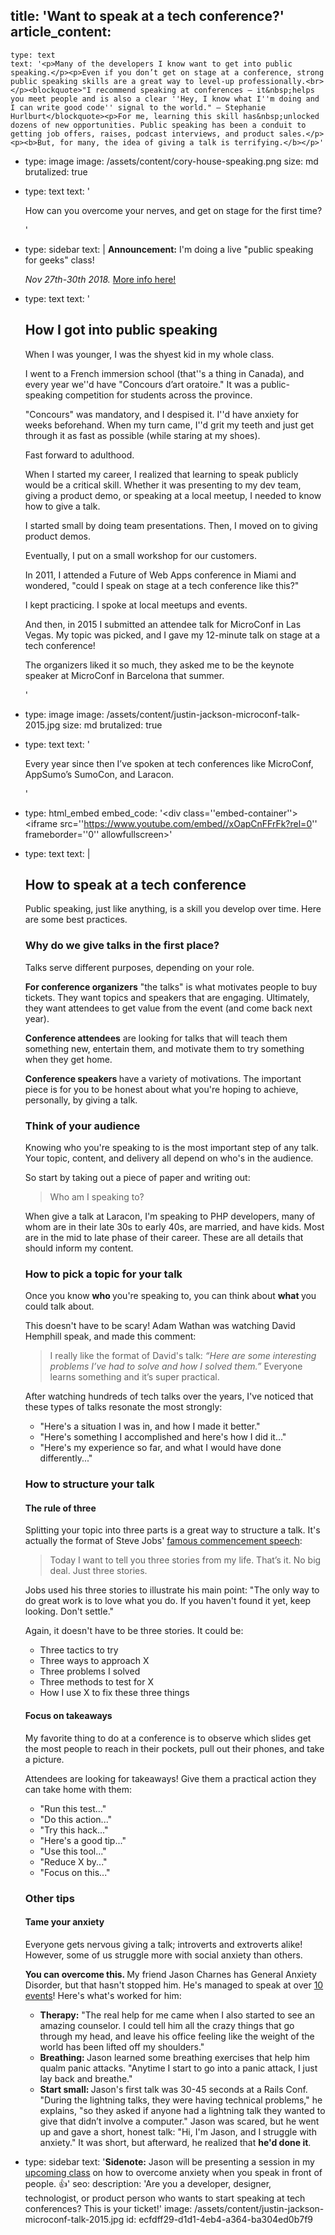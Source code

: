 title: 'Want to speak at a tech conference?'
article_content:
  -
    type: text
    text: '<p>Many of the developers I know want to get into public speaking.</p><p>Even if you don’t get on stage at a conference, strong public speaking skills are a great way to level-up professionally.<br></p><blockquote>"I recommend speaking at conferences – it&nbsp;helps you meet people and is also a clear ''Hey, I know what I''m doing and I can write good code'' signal to the world." – Stephanie Hurlburt</blockquote><p>For me, learning this skill has&nbsp;unlocked dozens of new opportunities. Public speaking has been a conduit to getting job offers, raises, podcast interviews, and product sales.</p><p><b>But, for many, the idea of giving a talk is terrifying.</b></p>'
  -
    type: image
    image: /assets/content/cory-house-speaking.png
    size: md
    brutalized: true
  -
    type: text
    text: '<p>How can you overcome your nerves, and get on stage for the first time?</p>'
  -
    type: sidebar
    text: |
      **Announcement:** I'm doing a live "public speaking for geeks" class!
      
      <em>Nov 27th-30th 2018.</em> [More info here!](https://justinjackson.podia.com/speak)
  -
    type: text
    text: '<h2>How I got into public speaking</h2><p>When I was younger, I was the shyest kid in my whole class.</p><p>I went to a French immersion school (that''s a thing in Canada), and every year we''d have "Concours d’art oratoire." It was a public-speaking competition for students across the province.&nbsp;</p><p>"Concours" was mandatory, and I despised it. I''d have anxiety for weeks beforehand. When my turn came, I''d grit my teeth and just get through it as fast as possible (while staring at my shoes).</p><p>Fast forward to adulthood.</p><p>When I started my career, I realized that learning to speak publicly would be a critical skill. Whether it was presenting to my dev team, giving a product demo, or speaking at a local meetup, I needed to know how to give a talk.</p><p>I started small by doing team presentations. Then, I moved on to giving product demos.</p><p>Eventually, I put on a small workshop for our customers.</p><p>In 2011, I attended a Future of Web Apps conference in Miami and wondered, "could I speak on stage at a tech conference like this?"</p><p>I kept practicing. I spoke at local meetups and events.</p><p>And then, in 2015 I submitted an attendee talk for MicroConf in Las Vegas. My topic was picked, and I gave my 12-minute talk on stage at a tech conference!</p><p>The organizers liked it so much, they asked me to be the keynote speaker at MicroConf in Barcelona that summer.</p>'
  -
    type: image
    image: /assets/content/justin-jackson-microconf-talk-2015.jpg
    size: md
    brutalized: true
  -
    type: text
    text: '<p>Every year since then I’ve spoken at tech conferences like MicroConf, AppSumo’s SumoCon, and Laracon.</p>'
  -
    type: html_embed
    embed_code: '<style>.embed-container { position: relative; padding-bottom: 56.25%; height: 0; overflow: hidden; max-width: 100%; } .embed-container iframe, .embed-container object, .embed-container embed { position: absolute; top: 0; left: 0; width: 100%; height: 100%; }</style><div class=''embed-container''><iframe src=''https://www.youtube.com/embed//xOapCnFFrFk?rel=0'' frameborder=''0'' allowfullscreen></iframe></div>'
  -
    type: text
    text: |
      <h2>How to speak at a tech conference</h2>
      
      <p>Public speaking, just like anything, is a skill you develop over time. Here are some best practices.</p>
      
      <h3>Why do we give talks in the first place?</h3>
      
      <p>Talks serve different purposes, depending on your role.</p>
      
      <p><b>For conference organizers</b>&nbsp;"the talks" is what motivates people to buy tickets. They want topics&nbsp;and speakers that are engaging. Ultimately, they want attendees to get value from the event (and come back next year).</p>
      
      <p><b>Conference attendees</b>&nbsp;are looking for talks that will teach them something new, entertain them, and motivate them to try&nbsp;something when they get home.</p>
      
      <p><b>Conference speakers </b>have a variety of motivations. The important piece is for you to be honest about what you're hoping to achieve, personally, by giving a talk.</p>
      
      <h3>Think of your audience</h3>
      
      <p>Knowing who you're speaking to is the most important step of any talk. Your topic, content,&nbsp;and delivery all depend on who's in the audience.</p>
      
      <p>So start by taking out a piece of paper and writing out:</p>
      
      <blockquote>Who am I speaking to?</blockquote>
      
      <p>When give a talk at Laracon, I'm speaking to PHP developers, many of whom are in their late 30s to early 40s, are married, and have kids. Most are in the mid to late phase of their career. These are all&nbsp;details that should inform&nbsp;my content.</p>
      
      <h3>How to pick a topic for your talk</h3>
      
      <p>Once you know <b>who </b>you're speaking to, you can think about <b>what </b>you could talk about.</p>
      
      <p>This doesn't have to be scary! Adam Wathan was watching David Hemphill speak, and made this comment:</p>
      
      <blockquote>I really like the format of David's talk:&nbsp;<em>“Here are some interesting problems I’ve had to solve and how I solved them.”</em> Everyone learns something and it’s super practical.<br></blockquote>
      
      <p>After watching hundreds of tech talks over the years, I've noticed that these types of talks resonate the most strongly:</p>
      
      <ul><li>"Here's a situation I was in, and how I made it better."<br></li><li>"Here's something I accomplished and here's how I did it..."<br></li><li>"Here's my experience so far, and what I would have done differently..."<br></li></ul>
      
      <h3>How to structure your talk</h3>
      
      <h4>The rule of three</h4>
      
      <p>Splitting your topic into three parts is a great way to structure a talk. It's actually the format of Steve Jobs' <a href="https://www.youtube.com/watch?v=D1R-jKKp3NA">famous commencement speech</a>:</p>
      
      <blockquote>Today I want to tell you three stories from my life. That’s it. No big deal. Just three stories.</blockquote>
      
      <p>Jobs used his three stories to illustrate his main point: "The only way to do great work is to love what you do. If you haven't found it yet, keep looking. Don't settle."</p>
      
      <p>Again, it doesn't have to be three stories. It could be:</p>
      
      <ul><li>Three tactics to try<br></li><li>Three ways to approach X<br></li><li>Three problems I solved<br></li><li>Three methods to test for X</li><li>How I use X to&nbsp;fix these three things</li></ul>
      
      <h4>Focus on takeaways</h4>
      
      <p>My favorite thing to do at a conference is to observe which slides get the most people to reach in their pockets, pull out their phones, and take a picture.</p>
      
      <p>Attendees are looking for takeaways! Give them a practical action they can take home with them:</p>
      
      <ul><li>"Run this test..."</li><li>"Do this action..."</li><li>"Try this hack..."</li><li>"Here's a good tip..."</li><li>"Use this tool..."</li><li>"Reduce X by..."</li><li>"Focus on this..."</li></ul>
      
      <h3>Other tips</h3>
      
      <h4>Tame your anxiety</h4>
      
      <p>Everyone gets nervous giving a talk; introverts and extroverts alike! However, some of us struggle more with social anxiety than others.</p>
      
      <p><b>You can overcome this. </b>My friend Jason Charnes&nbsp;has General Anxiety Disorder, but that hasn't stopped him. He's managed to speak at over <a href="https://jasoncharnes.com/public-speaking">10 events</a>! Here's what's worked for him:</p>
      
      <ul><li><b>Therapy:</b> "The real help for me came when I also started to see an amazing counselor.&nbsp;I could tell him all the crazy things that go through my head, and leave his office feeling like the weight of the world has been lifted off my shoulders."<br></li><li><b>Breathing: </b>Jason learned some breathing exercises that help him qualm panic attacks. "Anytime I start to go into a panic attack, I just lay back and breathe."</li><li><b>Start small: </b>Jason's first talk was 30-45 seconds at a Rails Conf. "During the lightning talks, they were having technical problems," he explains, "so&nbsp;they asked if anyone had a lightning talk they wanted to give that didn’t involve a computer." Jason was scared, but he went up and gave a short, honest talk: "Hi, I'm Jason, and I struggle with anxiety." It was short, but afterward, he realized that <b>he'd done it</b>.</li></ul>
  -
    type: sidebar
    text: '**Sidenote:** Jason will be presenting a session in my [upcoming class](https://justinjackson.podia.com/speak) on how to overcome anxiety when you speak in front of people. 👍'
seo:
  description: 'Are you a developer, designer, technologist, or product person who wants to start speaking at tech conferences? This is your ticket!'
  image: /assets/content/justin-jackson-microconf-talk-2015.jpg
id: ecfdff29-d1d1-4eb4-a364-ba304ed0b7f9
